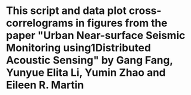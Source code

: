 # This script and data plot cross-correlograms in figures from the paper "Urban Near-surface Seismic Monitoring using1Distributed Acoustic Sensing" by Gang Fang, Yunyue Elita Li, Yumin Zhao and Eileen R. Martin
